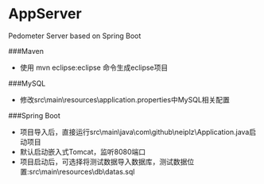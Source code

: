 # AppServer
Pedometer Server based on Spring Boot

###Maven
* 使用 mvn eclipse:eclipse 命令生成eclipse项目

###MySQL
* 修改src\main\resources\application.properties中MySQL相关配置

###Spring Boot
* 项目导入后，直接运行src\main\java\com\github\neiplz\Application.java启动项目
* 默认启动嵌入式Tomcat，监听8080端口
* 项目启动后，可选择将测试数据导入数据库，测试数据位置:src\main\resources\db\datas.sql
